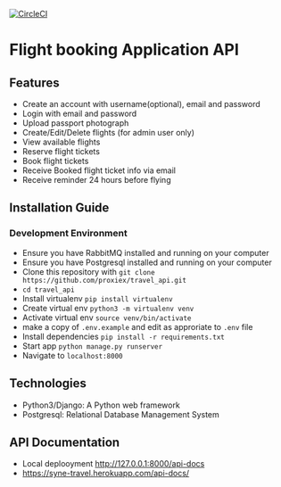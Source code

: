 
[![CircleCI](https://circleci.com/gh/proxiex/travel_api.svg?style=svg)](https://circleci.com/gh/proxiex/travel_api)
# Flight booking Application API

## Features
- Create an account with username(optional), email and password
- Login with email and password
- Upload passport photograph
- Create/Edit/Delete flights (for admin user only)
- View available flights
- Reserve flight tickets
- Book flight tickets
- Receive Booked flight ticket info via email
- Receive reminder 24 hours before flying


## Installation Guide

### Development Environment
- Ensure you have RabbitMQ installed and running on your computer
- Ensure you have Postgresql installed and running on your computer
- Clone this repository with `git clone https://github.com/proxiex/travel_api.git`
- `cd travel_api`
- Install virtualenv `pip install virtualenv`
- Create virtual env `python3 -m virtualenv venv`
- Activate virtual env `source venv/bin/activate`
- make a copy of `.env.example` and edit as approriate to `.env` file
- Install dependencies `pip install -r requirements.txt`
- Start app `python manage.py runserver`
- Navigate to `localhost:8000`

## Technologies
- Python3/Django: A Python web framework
- Postgresql: Relational Database Management System 

## API Documentation
 - Local deplooyment http://127.0.0.1:8000/api-docs
 - https://syne-travel.herokuapp.com/api-docs/